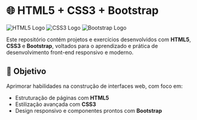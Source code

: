 # 🌐 HTML5 + CSS3 + Bootstrap

![HTML5 Logo](https://upload.wikimedia.org/wikipedia/commons/thumb/6/61/HTML5_logo_and_wordmark.svg/120px-HTML5_logo_and_wordmark.svg.png)
![CSS3 Logo](https://upload.wikimedia.org/wikipedia/commons/thumb/d/d5/CSS3_logo_and_wordmark.svg/85px-CSS3_logo_and_wordmark.svg.png)
![Bootstrap Logo](https://miro.medium.com/v2/resize:fit:120/1*9HanDsRU11ZMsgDGJwN96w.png)


Este repositório contém projetos e exercícios desenvolvidos com **HTML5**, **CSS3** e **Bootstrap**, voltados para o aprendizado e prática de desenvolvimento front-end responsivo e moderno.

## 🎯 Objetivo

Aprimorar habilidades na construção de interfaces web, com foco em:

- Estruturação de páginas com **HTML5**
- Estilização avançada com **CSS3**
- Design responsivo e componentes prontos com **Bootstrap**
